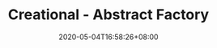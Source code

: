 ---
title: "Creational - Abstract Factory"
date: 2020-05-04T16:58:26+08:00
lastmod: 2020-05-04T16:58:26+08:00
tags: ['design pattern']
categories: ['programming']
description: ""
resources:
- name: "featured-image"
  src: "cover.png"
---